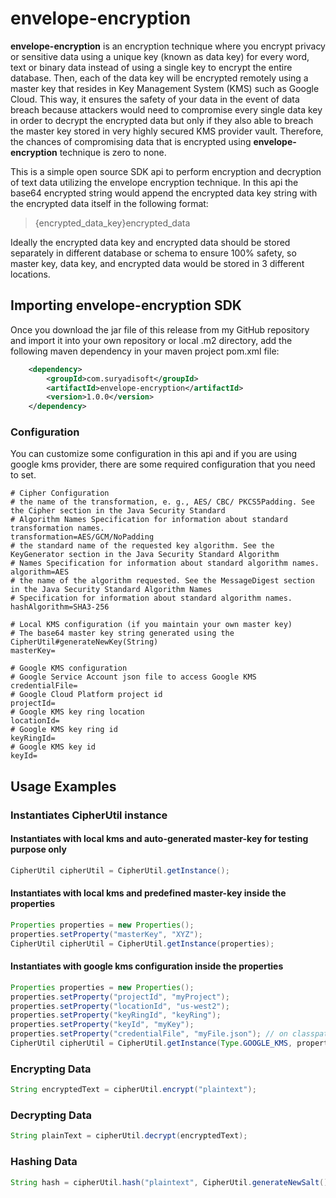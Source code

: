 # envelope-encryption

**envelope-encryption** is an encryption technique where you encrypt privacy or sensitive data using a unique
key (known as data key) for every word, text or binary data instead of using a single key to encrypt the entire
database. Then, each of the data key will be encrypted remotely using a master key that resides in Key Management
System (KMS) such as Google Cloud. This way, it ensures the safety of your data in the event of data breach because 
attackers would need to compromise every single data key in order to decrypt the encrypted data but only if they also 
able to breach the master key stored in very highly secured KMS provider vault. Therefore, the chances of compromising
data that is encrypted using **envelope-encryption** technique is zero to none.

This is a simple open source SDK api to perform encryption and decryption of text data utilizing the envelope encryption 
technique. In this api the base64 encrypted string would append the encrypted data key string with the encrypted data 
itself in the following format:

> {encrypted_data_key}encrypted_data

Ideally the encrypted data key and encrypted data should be stored separately in different database or schema to ensure
100% safety, so master key, data key, and encrypted data would be stored in 3 different locations.

## Importing envelope-encryption SDK

Once you download the jar file of this release from my GitHub repository and import it into your own repository or 
local .m2 directory, add the following maven dependency in your maven project pom.xml file:

```xml
	<dependency>
		<groupId>com.suryadisoft</groupId>
		<artifactId>envelope-encryption</artifactId>
		<version>1.0.0</version>
	</dependency>
```

### Configuration

You can customize some configuration in this api and if you are using google kms provider, there are some required
configuration that you need to set.

```text
# Cipher Configuration
# the name of the transformation, e. g., AES/ CBC/ PKCS5Padding. See the Cipher section in the Java Security Standard 
# Algorithm Names Specification for information about standard transformation names.
transformation=AES/GCM/NoPadding
# the standard name of the requested key algorithm. See the KeyGenerator section in the Java Security Standard Algorithm 
# Names Specification for information about standard algorithm names.
algorithm=AES
# the name of the algorithm requested. See the MessageDigest section in the Java Security Standard Algorithm Names 
# Specification for information about standard algorithm names.
hashAlgorithm=SHA3-256

# Local KMS configuration (if you maintain your own master key)
# The base64 master key string generated using the CipherUtil#generateNewKey(String)
masterKey=

# Google KMS configuration
# Google Service Account json file to access Google KMS
credentialFile=
# Google Cloud Platform project id
projectId=
# Google KMS key ring location
locationId=
# Google KMS key ring id
keyRingId=
# Google KMS key id
keyId=
```

## Usage Examples

### Instantiates CipherUtil instance

#### Instantiates with local kms and auto-generated master-key for testing purpose only
```java
CipherUtil cipherUtil = CipherUtil.getInstance();
```
#### Instantiates with local kms and predefined master-key inside the properties
```java
Properties properties = new Properties();
properties.setProperty("masterKey", "XYZ");
CipherUtil cipherUtil = CipherUtil.getInstance(properties);
```
#### Instantiates with google kms configuration inside the properties
```java
Properties properties = new Properties();
properties.setProperty("projectId", "myProject");
properties.setProperty("locationId", "us-west2");
properties.setProperty("keyRingId", "keyRing");
properties.setProperty("keyId", "myKey");
properties.setProperty("credentialFile", "myFile.json"); // on classpath
CipherUtil cipherUtil = CipherUtil.getInstance(Type.GOOGLE_KMS, properties);
```

### Encrypting Data
```java
String encryptedText = cipherUtil.encrypt("plaintext");
```

### Decrypting Data
```java
String plainText = cipherUtil.decrypt(encryptedText);
```

### Hashing Data
```java
String hash = cipherUtil.hash("plaintext", CipherUtil.generateNewSalt());
```

